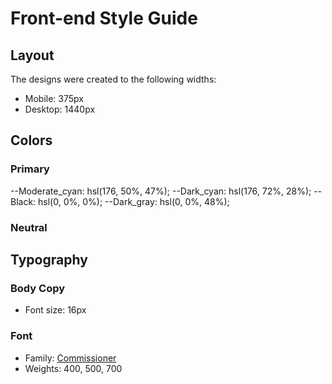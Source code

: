 # Front-end Style Guide

## Layout

The designs were created to the following widths:

- Mobile: 375px
- Desktop: 1440px

## Colors

### Primary

--Moderate_cyan: hsl(176, 50%, 47%);
--Dark_cyan: hsl(176, 72%, 28%);
--Black: hsl(0, 0%, 0%);
--Dark_gray: hsl(0, 0%, 48%);
### Neutral



## Typography

### Body Copy

- Font size: 16px

### Font

- Family: [Commissioner](https://fonts.google.com/specimen/Commissioner)
- Weights: 400, 500, 700
